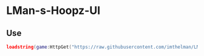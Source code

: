 # LMan-s-Hoopz-UI

## Use

```lua
loadstring(game:HttpGet("https://raw.githubusercontent.com/imthelman/LMan-s-Hoopz-UI/main/Source.lua", true))()
```
